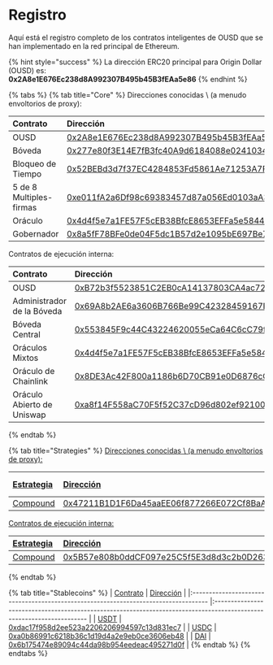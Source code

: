 # Registro

Aquí está el registro completo de los contratos inteligentes de OUSD que se han implementado en la red principal de Ethereum.

{% hint style="success" %}
La dirección ERC20 principal para Origin Dollar \(OUSD\) es:   
**0x2A8e1E676Ec238d8A992307B495b45B3fEAa5e86**
{% endhint %}

{% tabs %}
{% tab title="Core" %}
Direcciones conocidas \ (a menudo envoltorios de proxy\):

| Contrato                | Dirección                                                                                                             | ENS                                                                   |
|:----------------------- |:--------------------------------------------------------------------------------------------------------------------- |:--------------------------------------------------------------------- |
| OUSD                    | [0x2A8e1E676Ec238d8A992307B495b45B3fEAa5e86](https://etherscan.io/address/0x2A8e1E676Ec238d8A992307B495b45B3fEAa5e86) | [ousd.eth](https://etherscan.io/address/ousd.eth)                     |
| Bóveda                  | [0x277e80f3E14E7fB3fc40A9d6184088e0241034bD](https://etherscan.io/address/0x277e80f3E14E7fB3fc40A9d6184088e0241034bD) | [originvault.eth](https://etherscan.io/address/originvault.eth)       |
| Bloqueo de Tiempo       | [0x52BEBd3d7f37EC4284853Fd5861Ae71253A7F428](https://etherscan.io/address/0x52BEBd3d7f37EC4284853Fd5861Ae71253A7F428) | [origintimelock.eth](https://etherscan.io/address/origintimelock.eth) |
| 5 de 8 Multiples-firmas | [0xe011fA2a6Df98c69383457d87a056Ed0103aA352](https://etherscan.io/address/0xe011fA2a6Df98c69383457d87a056Ed0103aA352) | [originprotocol.eth](https://etherscan.io/address/originprotocol.eth) |
| Oráculo                 | [0x4d4f5e7a1FE57F5cEB38BfcE8653EFFa5e584458](https://etherscan.io/address/0x4d4f5e7a1FE57F5cEB38BfcE8653EFFa5e584458) | [originoracle.eth](https://etherscan.io/address/originoracle.eth)     |
| Gobernador              | [0x8a5fF78BFe0de04F5dc1B57d2e1095bE697Be76E](https://etherscan.io/address/0x8a5fF78BFe0de04F5dc1B57d2e1095bE697Be76E) | [origingovernor.eth](https://etherscan.io/address/origingovernor.eth) |

Contratos de ejecución interna:

| Contrato                   | Dirección                                                                                                             |
|:-------------------------- |:--------------------------------------------------------------------------------------------------------------------- |
| OUSD                       | [0xB72b3f5523851C2EB0cA14137803CA4ac7295f3F](https://etherscan.io/address/0xB72b3f5523851C2EB0cA14137803CA4ac7295f3F) |
| Administrador de la Bóveda | [0x69A8b2AE6a3606B766Be99C42328459167F51B25](https://etherscan.io/address/0x69A8b2AE6a3606B766Be99C42328459167F51B25) |
| Bóveda Central             | [0x553845F9c44C43224620055eCa64C6cC79f5DdFD](https://etherscan.io/address/0x553845F9c44C43224620055eCa64C6cC79f5DdFD) |
| Oráculos Mixtos            | [0x4d4f5e7a1FE57F5cEB38BfcE8653EFFa5e584458](https://etherscan.io/address/0x4d4f5e7a1FE57F5cEB38BfcE8653EFFa5e584458) |
| Oráculo de Chainlink       | [0x8DE3Ac42F800a1186b6D70CB91e0D6876cC36759](https://etherscan.io/address/0x8DE3Ac42F800a1186b6D70CB91e0D6876cC36759) |
| Oráculo Abierto de Uniswap | [0xa8f14F558aC70F5f52C37cD96d802ef9210023C5](https://etherscan.io/address/0xa8f14F558aC70F5f52C37cD96d802ef9210023C5) |
{% endtab %}

{% tab title="Strategies" %}
[Direcciones conocidas \ (a menudo envoltorios de proxy\):](https://etherscan.io/address/0x52BEBd3d7f37EC4284853Fd5861Ae71253A7F428)

| [Estrategia](https://etherscan.io/address/0x52BEBd3d7f37EC4284853Fd5861Ae71253A7F428) | [Dirección](https://etherscan.io/address/0x52BEBd3d7f37EC4284853Fd5861Ae71253A7F428)                                  | [Asignación actual](https://etherscan.io/address/0x52BEBd3d7f37EC4284853Fd5861Ae71253A7F428) |
|:------------------------------------------------------------------------------------- |:--------------------------------------------------------------------------------------------------------------------- |:-------------------------------------------------------------------------------------------- |
| [Compound](https://etherscan.io/address/0x52BEBd3d7f37EC4284853Fd5861Ae71253A7F428)   | [0x47211B1D1F6Da45aaEE06f877266E072Cf8BaA74](https://etherscan.io/address/0x52BEBd3d7f37EC4284853Fd5861Ae71253A7F428) | [100%](https://etherscan.io/address/0x52BEBd3d7f37EC4284853Fd5861Ae71253A7F428)              |

[Contratos de ejecución interna:](https://etherscan.io/address/0x52BEBd3d7f37EC4284853Fd5861Ae71253A7F428)

| [Estrategia](https://etherscan.io/address/0x52BEBd3d7f37EC4284853Fd5861Ae71253A7F428) | [Dirección](https://etherscan.io/address/0x52BEBd3d7f37EC4284853Fd5861Ae71253A7F428)                                  |
|:------------------------------------------------------------------------------------- |:--------------------------------------------------------------------------------------------------------------------- |
| [Compound](https://etherscan.io/address/0x52BEBd3d7f37EC4284853Fd5861Ae71253A7F428)   | [0x5B57e808b0ddCF097e25C5f5E3d8d3c2b0D26319](https://etherscan.io/address/0x52BEBd3d7f37EC4284853Fd5861Ae71253A7F428) |
{% endtab %}

{% tab title="Stablecoins" %}
| [Contrato](https://etherscan.io/address/0x52BEBd3d7f37EC4284853Fd5861Ae71253A7F428) | [Dirección](https://etherscan.io/address/0x52BEBd3d7f37EC4284853Fd5861Ae71253A7F428)                                  |
|:----------------------------------------------------------------------------------- |:--------------------------------------------------------------------------------------------------------------------- |
| [USDT](https://etherscan.io/address/0x52BEBd3d7f37EC4284853Fd5861Ae71253A7F428)     | [0xdac17f958d2ee523a2206206994597c13d831ec7](https://etherscan.io/address/0x52BEBd3d7f37EC4284853Fd5861Ae71253A7F428) |
| [USDC](https://etherscan.io/address/0x52BEBd3d7f37EC4284853Fd5861Ae71253A7F428)     | [0xa0b86991c6218b36c1d19d4a2e9eb0ce3606eb48](https://etherscan.io/address/0x52BEBd3d7f37EC4284853Fd5861Ae71253A7F428) |
| [DAI](https://etherscan.io/address/0x52BEBd3d7f37EC4284853Fd5861Ae71253A7F428)      | [0x6b175474e89094c44da98b954eedeac495271d0f](https://etherscan.io/address/0x52BEBd3d7f37EC4284853Fd5861Ae71253A7F428) |
{% endtab %}
{% endtabs %}





 

